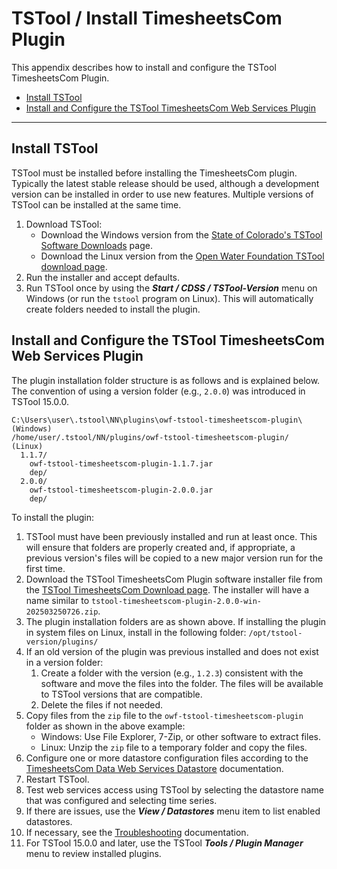 # TSTool / Install TimesheetsCom Plugin #

This appendix describes how to install and configure the TSTool TimesheetsCom Plugin.

*   [Install TSTool](#install-tstool)
*   [Install and Configure the TSTool TimesheetsCom Web Services Plugin](#install-and-configure-the-tstool-timesheetscom-web-services-plugin)

-------

## Install TSTool ##

TSTool must be installed before installing the TimesheetsCom plugin.
Typically the latest stable release should be used, although a development version can be installed
in order to use new features.
Multiple versions of TSTool can be installed at the same time.

1.  Download TSTool:
    *   Download the Windows version from the
        [State of Colorado's TSTool Software Downloads](https://opencdss.state.co.us/tstool/) page.
    *   Download the Linux version from the
        [Open Water Foundation TSTool download page](https://software.openwaterfoundation.org/tstool/).
2.  Run the installer and accept defaults.
3.  Run TSTool once by using the ***Start / CDSS / TSTool-Version*** menu on Windows
    (or run the `tstool` program on Linux).
    This will automatically create folders needed to install the plugin.

## Install and Configure the TSTool TimesheetsCom Web Services Plugin ##

The plugin installation folder structure is as follows and is explained below.
The convention of using a version folder (e.g., `2.0.0`) was introduced in TSTool 15.0.0.

```
C:\Users\user\.tstool\NN\plugins\owf-tstool-timesheetscom-plugin\    (Windows)
/home/user/.tstool/NN/plugins/owf-tstool-timesheetscom-plugin/       (Linux)
  1.1.7/
    owf-tstool-timesheetscom-plugin-1.1.7.jar
    dep/
  2.0.0/
    owf-tstool-timesheetscom-plugin-2.0.0.jar
    dep/
```

To install the plugin:

1.  TSTool must have been previously installed and run at least once.
    This will ensure that folders are properly created and, if appropriate,
    a previous version's files will be copied to a new major version run for the first time.
2.  Download the TSTool TimesheetsCom Plugin software installer file from the
    [TSTool TimesheetsCom Download page](https://software.openwaterfoundation.org/tstool-timesheetscom-plugin/).
    The installer will have a name similar to `tstool-timesheetscom-plugin-2.0.0-win-202503250726.zip`.
3.  The plugin installation folders are as shown above.
    If installing the plugin in system files on Linux, install in the following folder:
    `/opt/tstool-version/plugins/`
4.  If an old version of the plugin was previous installed and does not exist in a version folder:
    1.  Create a folder with the version (e.g., `1.2.3`) consistent with the software
        and move the files into the folder.
        The files will be available to TSTool versions that are compatible.
    2.  Delete the files if not needed.
5.  Copy files from the `zip` file to the `owf-tstool-timesheetscom-plugin` folder as shown in the above example:
    *   Windows:  Use File Explorer, 7-Zip, or other software to extract files.
    *   Linux:  Unzip the `zip` file to a temporary folder and copy the files.
6.  Configure one or more datastore configuration files according to the
    [TimesheetsCom Data Web Services Datastore](../datastore-ref/TimesheetsCom/TimesheetsCom.md#datastore-configuration-file) documentation.
7.  Restart TSTool.
8.  Test web services access using TSTool by selecting the datastore name that was configured and selecting time series.
9.  If there are issues, use the ***View / Datastores*** menu item to list enabled datastores.
10. If necessary, see the [Troubleshooting](../troubleshooting/troubleshooting.md) documentation.
11. For TSTool 15.0.0 and later, use the TSTool ***Tools / Plugin Manager*** menu to review installed plugins.
